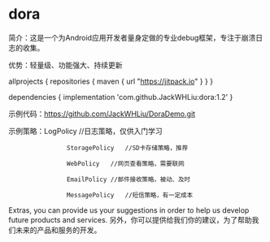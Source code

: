 # dora

简介：这是一个为Android应用开发者量身定做的专业debug框架，专注于崩溃日志的收集。

优势：轻量级、功能强大、持续更新

allprojects {
    repositories {
        maven { url "https://jitpack.io" }
    }
}

dependencies {
    implementation 'com.github.JackWHLiu:dora:1.2'
}

示例代码：https://github.com/JackWHLiu/DoraDemo.git

示例策略：LogPolicy	//日志策略，仅供入门学习

					StoragePolicy	//SD卡存储策略，推荐
	
					WebPolicy	//网页查看策略，需要联网
	
					EmailPolicy	//邮件接收策略，被动、及时
	
					MessagePolicy	//短信策略，有一定成本



Extras, you can provide us your suggestions in order to help us develop future products and services.
另外，你可以提供给我们你的建议，为了帮助我们未来的产品和服务的开发。
